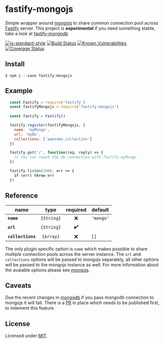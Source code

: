 # fastify-mongojs

Simple wrapper around [mongojs](https://github.com/mafintosh/mongojs) to share common connection pool across [Fastify](https://github.com/fastify/fastify) server. This project is **experimental** if you need something stable, take a look at [fastify-mongodb](https://github.com/fastify/fastify-mongodb)  

[![js-standard-style](https://img.shields.io/badge/code%20style-standard-brightgreen.svg?style=flat)](http://standardjs.com/)
[![Build Status](https://travis-ci.org/lependu/fastify-mongojs.svg?branch=master)](https://travis-ci.org/lependu/fastify-mongojs)
[![Known Vulnerabilities](https://snyk.io/test/github/lependu/fastify-mongojs/badge.svg)](https://snyk.io/test/github/lependu/fastify-mongojs)
[![Coverage Status](https://coveralls.io/repos/github/lependu/fastify-mongojs/badge.svg?branch=master)](https://coveralls.io/github/lependu/fastify-mongojs?branch=master)

## Install
```
$ npm i --save fastify-mongojs 
```

## Example
```js
  const Fastify = require('fastify')
  const fastifyMongojs = require('fastify-mongojs')
  
  const fastify = Fastify()

  fastify.register(fastifyMongojs, { 
    name: 'myMongo',
    url: 'myDb',
    collections: ['awesome_collection']
  })

  fastify.get('/', function(req, reply) => {
    // You can reach the db connection with fastify.myMongo
  })

  fastify.listen(3000, err => {
    if (err) throw err
  })  
```

## Reference
name | type | required | default 
-----| :------: | :----------: |---------
**`name`** | `{String}` | :x: | `'mongo'`  
**`url`** | `{String}` | :heavy_check_mark: |   
**`collections`** | `{Array}` | :x: | `[]`   
  
The only plugin specific option is `name` which makes possible to share multiple connection pools across the server instance.
The `url` and `collections` options will be passed to mongojs separately, all other options will be passed to the mongojs instance as well.
For more information about the avaiable options please see [mongojs](https://github.com/mafintosh/mongojs).  
  
## Caveats
Due the recent changes in [mongodb](https://github.com/mongodb/node-mongodb-native) if you pass mongodb connection to mongojs it will fail.
There is a [PR](https://github.com/mafintosh/mongojs/pull/353) in place which needs to be published first, to imlement this feature.  
  
## License
Licensed under [MIT](./LICENSE).
